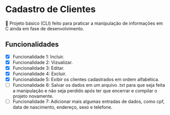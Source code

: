 # Cadastro de Clientes

🚀 Projeto básico (CLI) feito para praticar a manipulação de informações em C ainda em fase de desenvolvimento.

## Funcionalidades

- [x] Funcionalidade 1: Incluir.
- [x] Funcionalidade 2: Vizualizar.
- [x] Funcionalidade 3: Editar.
- [x] Funcionalidade 4: Excluir.
- [x] Funcionalidade 5: Exibir os clientes cadastrados em ordem alfabética.
- [ ] Funcionalidade 6: Salvar os dados em um arquivo .txt para que seja feita a manipulação e não seja perdido após ter que encerrar e compilar o projeto novamente.
- [ ] Funcionalidade 7: Adicionar mais algumas entradas de dados, como cpf, data de nascimento, endereço, sexo e telefone. 

